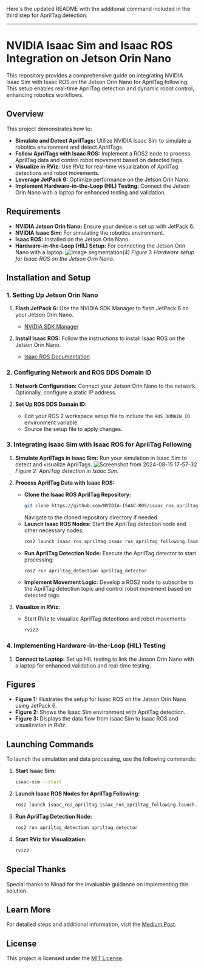 Here's the updated README with the additional command included in the third step for AprilTag detection:

---

# NVIDIA Isaac Sim and Isaac ROS Integration on Jetson Orin Nano

This repository provides a comprehensive guide on integrating NVIDIA Isaac Sim with Isaac ROS on the Jetson Orin Nano for AprilTag following. This setup enables real-time AprilTag detection and dynamic robot control, enhancing robotics workflows.

## Overview

This project demonstrates how to:

- **Simulate and Detect AprilTags:** Utilize NVIDIA Isaac Sim to simulate a robotics environment and detect AprilTags.
- **Follow AprilTags with Isaac ROS:** Implement a ROS2 node to process AprilTag data and control robot movement based on detected tags.
- **Visualize in RViz:** Use RViz for real-time visualization of AprilTag detections and robot movements.
- **Leverage JetPack 6:** Optimize performance on the Jetson Orin Nano.
- **Implement Hardware-in-the-Loop (HIL) Testing:** Connect the Jetson Orin Nano with a laptop for enhanced testing and validation.

## Requirements

- **NVIDIA Jetson Orin Nano:** Ensure your device is set up with JetPack 6.
- **NVIDIA Isaac Sim:** For simulating the robotics environment.
- **Isaac ROS:** Installed on the Jetson Orin Nano.
- **Hardware-in-the-Loop (HIL) Setup:** For connecting the Jetson Orin Nano with a laptop.
  ![Image segmentation(4)](https://github.com/user-attachments/assets/4bc1b81a-ce2f-44b8-9e28-24491ab53482)
  *Figure 1: Hardware setup for Isaac ROS on the Jetson Orin Nano.*

## Installation and Setup

### 1. Setting Up Jetson Orin Nano

1. **Flash JetPack 6:** Use the NVIDIA SDK Manager to flash JetPack 6 on your Jetson Orin Nano.
   - [NVIDIA SDK Manager](https://developer.nvidia.com/sdk-manager)

2. **Install Isaac ROS:** Follow the instructions to install Isaac ROS on the Jetson Orin Nano.
   - [Isaac ROS Documentation](https://nvidia-isaac-ros.github.io/)

### 2. Configuring Network and ROS DDS Domain ID

1. **Network Configuration:** Connect your Jetson Orin Nano to the network. Optionally, configure a static IP address.

2. **Set Up ROS DDS Domain ID:**
   - Edit your ROS 2 workspace setup file to include the `ROS_DOMAIN_ID` environment variable.
   - Source the setup file to apply changes.

### 3. Integrating Isaac Sim with Isaac ROS for AprilTag Following

1. **Simulate AprilTags in Isaac Sim:** Run your simulation in Isaac Sim to detect and visualize AprilTags.
   ![Screenshot from 2024-08-15 17-57-32](https://github.com/user-attachments/assets/33b7a741-7ee2-4ea6-b493-fb1a80678122)
   *Figure 2: AprilTag detection in Isaac Sim.*

2. **Process AprilTag Data with Isaac ROS:**
   - **Clone the Isaac ROS AprilTag Repository:**
     ```bash
     git clone https://github.com/NVIDIA-ISAAC-ROS/isaac_ros_apriltag.git
     ```
     Navigate to the cloned repository directory if needed.
   - **Launch Isaac ROS Nodes:** Start the AprilTag detection node and other necessary nodes:
     ```bash
     ros2 launch isaac_ros_apriltag isaac_ros_apriltag_following.launch.py
     ```
   - **Run AprilTag Detection Node:** Execute the AprilTag detector to start processing:
     ```bash
     ros2 run apriltag_detection apriltag_detector
     ```
   - **Implement Movement Logic:** Develop a ROS2 node to subscribe to the AprilTag detection topic and control robot movement based on detected tags.

3. **Visualize in RViz:**
   - Start RViz to visualize AprilTag detections and robot movements:
     ```bash
     rviz2
     ```

### 4. Implementing Hardware-in-the-Loop (HIL) Testing

1. **Connect to Laptop:** Set up HIL testing to link the Jetson Orin Nano with a laptop for enhanced validation and real-time testing.

## Figures

- **Figure 1:** Illustrates the setup for Isaac ROS on the Jetson Orin Nano using JetPack 6.
- **Figure 2:** Shows the Isaac Sim environment with AprilTag detection.
- **Figure 3:** Displays the data flow from Isaac Sim to Isaac ROS and visualization in RViz.

## Launching Commands

To launch the simulation and data processing, use the following commands:

1. **Start Isaac Sim:**
    ```bash
    isaac-sim --start
    ```

2. **Launch Isaac ROS Nodes for AprilTag Following:**
    ```bash
    ros2 launch isaac_ros_apriltag isaac_ros_apriltag_following.launch.py
    ```

3. **Run AprilTag Detection Node:**
    ```bash
    ros2 run apriltag_detection apriltag_detector
    ```

4. **Start RViz for Visualization:**
    ```bash
    rviz2
    ```

## Special Thanks

Special thanks to Ninad for the invaluable guidance on implementing this solution.

## Learn More

For detailed steps and additional information, visit the [Medium Post](https://medium.com/@kabilankb2003/hardware-in-the-loop-with-nvidia-jetson-orin-nano-using-isaac-sim-and-isaac-ros-apriltag-a59d78a7f146).

## License

This project is licensed under the [MIT License](LICENSE).

